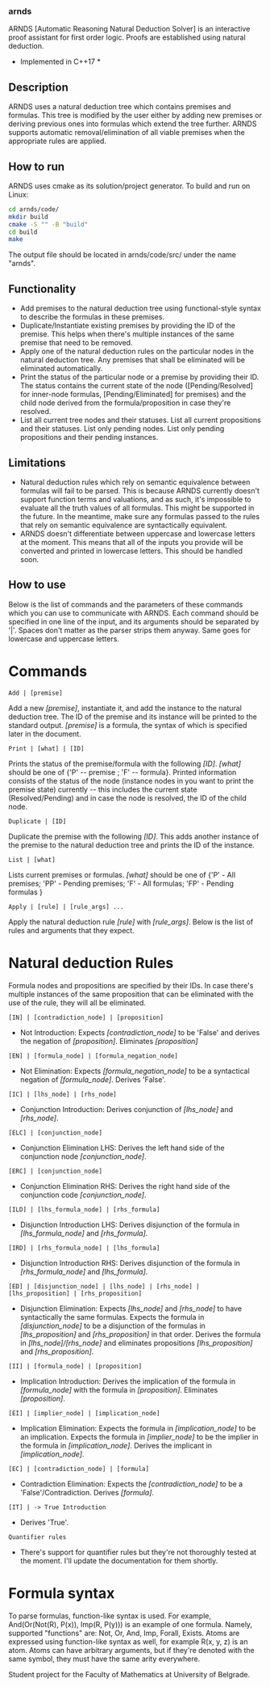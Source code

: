 ### arnds
ARNDS [Automatic Reasoning Natural Deduction Solver] is an interactive proof assistant for first order logic. Proofs are established using natural deduction.

* Implemented in C++17 *

## Description
ARNDS uses a natural deduction tree which contains premises and formulas. This tree is modified by the user either by adding new premises or deriving previous ones into formulas which extend the tree further. ARNDS supports automatic removal/elimination of all viable premises when the appropriate rules are applied.

## How to run
ARNDS uses cmake as its solution/project generator. 
To build and run on Linux:
```bash
cd arnds/code/
mkdir build
cmake -S "" -B "build"
cd build
make
```
The output file should be located in arnds/code/src/ under the name "arnds".

## Functionality
* Add premises to the natural deduction tree using functional-style syntax to describe the formulas in these premises.
* Duplicate/Instantiate existing premises by providing the ID of the premise. This helps when there's multiple instances of the same premise that need to be removed.
* Apply one of the natural deduction rules on the particular nodes in the natural deduction tree. Any premises that shall be eliminated will be eliminated automatically.
* Print the status of the particular node or a premise by providing their ID. The status contains the current state of the node ([Pending/Resolved] for inner-node formulas, [Pending/Eliminated] for premises) and the child node derived from the formula/proposition in case they're resolved.
* List all current tree nodes and their statuses. List all current propositions and their statuses. List only pending nodes. List only pending propositions and their pending instances.

## Limitations
* Natural deduction rules which rely on semantic equivalence between formulas will fail to be parsed. This is because ARNDS currently doesn't support function terms and valuations, and as such, it's impossible to evaluate all the truth values of all formulas. This might be supported in the future. In the meantime, make sure any formulas passed to the rules that rely on semantic equivalence are syntactically equivalent.
* ARNDS doesn't differentiate between uppercase and lowercase letters at the moment. This means that all of the inputs you provide will be converted and printed in lowercase letters. This should be handled soon.

## How to use
Below is the list of commands and the parameters of these commands which you can use to communicate with ARNDS. Each command should be specified in one line of the input, and its arguments should be separated by '|'. Spaces don't matter as the parser strips them anyway. Same goes for lowercase and uppercase letters.

# Commands
```
Add | [premise]
```
Add a new *[premise]*, instantiate it, and add the instance to the natural deduction tree. The ID of the premise and its instance will be printed to the standard output. *[premise]* is a formula, the syntax of which is specified later in the document.


``` 
Print | [what] | [ID]
```
Prints the status of the premise/formula with the following *[ID]*. *[what]* should be one of {'P' -- premise ; 'F' -- formula}. Printed information consists of the status of the node (instance nodes in you want to print the premise state) currently -- this includes the current state (Resolved/Pending) and in case the node is resolved, the ID of the child node.


``` 
Duplicate | [ID]
```
Duplicate the premise with the following *[ID]*. This adds another instance of the premise to the natural deduction tree and prints the ID of the instance.


``` 
List | [what] 
```
Lists current premises or formulas. *[what]* should be one of {'P' - All premises; 'PP' - Pending premises; 'F' - All formulas; 'FP' - Pending formulas }


``` 
Apply | [rule] | [rule_args] ... 
```
Apply the natural deduction rule *[rule]* with *[rule_args]*. Below is the list of rules and arguments that they expect.

# Natural deduction Rules
Formula nodes and propositions are specified by their IDs. In case there's multiple instances of the same proposition that can be eliminated with the use of the rule, they will all be eliminated.

``` 
[IN] | [contradiction_node] | [proposition]
```
- Not Introduction: 
Expects *[contradiction_node]* to be 'False' and derives the negation of *[proposition]*. Eliminates *[proposition]*

```
[EN] | [formula_node] | [formula_negation_node] 
```
- Not Elimination:
Expects *[formula_negation_node]* to be a syntactical negation of *[formula_node]*. Derives 'False'.

``` 
[IC] | [lhs_node] | [rhs_node] 
```
- Conjunction Introduction:
Derives conjunction of *[lhs_node]* and *[rhs_node]*.

```
[ELC] | [conjunction_node] 
```
- Conjunction Elimination LHS:
Derives the left hand side of the conjunction node *[conjunction_node]*.

```
[ERC] | [conjunction_node] 
```
- Conjunction Elimination RHS:
Derives the right hand side of the conjunction code *[conjunction_node]*.

``` 
[ILD] | [lhs_formula_node] | [rhs_formula] 
``` 
- Disjunction Introduction LHS: 
Derives disjunction of the formula in *[lhs_formula_node]* and *[rhs_formula]*.

```
[IRD] | [rhs_formula_node] | [lhs_formula] 
```
- Disjunction Introduction RHS:
Derives disjunction of the formula in *[rhs_formula_node]* and *[lhs_formula]*.

```
[ED] | [disjunction_node] | [lhs_node] | [rhs_node] | [lhs_proposition] | [rhs_proposition] 
```
- Disjunction Elimination:
Expects *[lhs_node]* and *[rhs_node]* to have syntactically the same formulas. Expects the formula in *[disjunction_node]* to be a disjunction of the formulas in *[lhs_proposition]* and *[rhs_proposition]* in that order. Derives the formula in *[lhs_node]/[rhs_node]* and eliminates propositions *[lhs_proposition]* and *[rhs_proposition]*.

```
[II] | [formula_node] | [proposition] 
```
- Implication Introduction:
Derives the implication of the formula in *[formula_node]* with the formula in *[proposition]*. Eliminates *[proposition]*.

```
[EI] | [implier_node] | [implication_node] 
```
- Implication Elimination:
Expects the formula in *[implication_node]* to be an implication. Expects the formula in *[implier_node]* to be the implier in the formula in *[implication_node]*. Derives the implicant in *[implication_node]*.

```
[EC] | [contradiction_node] | [formula] 
```
- Contradiction Elimination:
Expects the *[contradiction_node]* to be a 'False'/Contradiction. Derives *[formula]*.

```
[IT] | -> True Introduction 
```
- Derives 'True'.

```
Quantifier rules 
```
- There's support for quantifier rules but they're not thoroughly tested at the moment. I'll update the documentation for them shortly.


# Formula syntax
To parse formulas, function-like syntax is used. For example, And(Or(Not(R), P(x)), Imp(R, P(y))) is an example of one formula.
Namely, supported "functions" are: Not, Or, And, Imp, Forall, Exists. Atoms are expressed using function-like syntax as well, for example R(x, y, z) is an atom. Atoms can have arbitrary arguments, but if they're denoted with the same symbol, they must have the same arity everywhere.

Student project for the Faculty of Mathematics at University of Belgrade.
